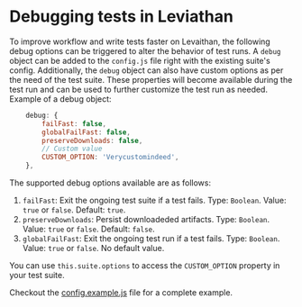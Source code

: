 # Debugging tests in Leviathan

To improve workflow and write tests faster on Levaithan, the following debug options can be triggered to alter the behavior of test runs. A `debug` object can be added to the `config.js` file right with the existing suite's config. Additionally, the `debug` object can also have custom options as per the need of the test suite. These properties will become available during the test run and can be used to further customize the test run as needed. Example of a debug object:

```js
    debug: {
        failFast: false,
        globalFailFast: false,
        preserveDownloads: false,
        // Custom value 
        CUSTOM_OPTION: 'Verycustomindeed',
    },
```

The supported debug options available are as follows:

1. `failFast`: Exit the ongoing test suite if a test fails. Type: `Boolean`. Value: `true` or `false`. Default: `true`.
2. `preserveDownloads`: Persist downloadeded artifacts. Type: `Boolean`. Value: `true` or `false`. Default: `false`.
3. `globalFailFast`: Exit the ongoing test run if a test fails. Type: `Boolean`. Value: `true` or `false`. No default value.

You can use `this.suite.options` to access the `CUSTOM_OPTION` property in your test suite.

Checkout the [config.example.js](https://github.com/balena-os/leviathan/blob/master/workspace/config.example.js) file for a complete example.